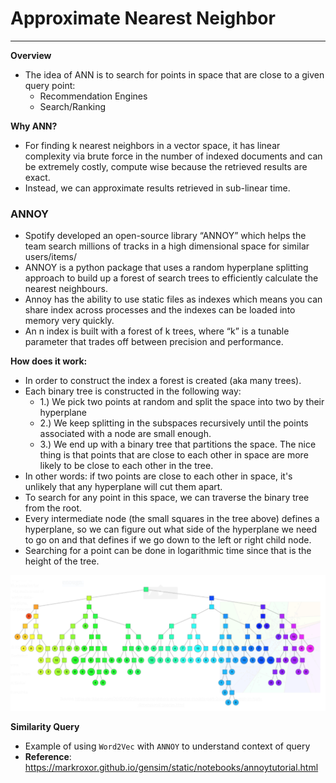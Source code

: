 # Approximate Nearest Neighbor
____

**Overview**

- The idea of ANN is to search for points in space that are close to a given
  query point: 
  - Recommendation Engines
  - Search/Ranking

**Why ANN?**
- For finding k nearest neighbors in a vector space, it has linear complexity
  via brute force in the  number of indexed documents and can be extremely
  costly, compute wise because the retrieved results are exact.
- Instead, we can approximate results retrieved in sub-linear time.

### ANNOY
- Spotify developed an open-source library “ANNOY” which helps the team search
  millions of tracks in a  high dimensional space for similar users/items/
- ANNOY is a python package that uses a random hyperplane splitting approach to
  build up a forest of  search trees to efficiently calculate the nearest
  neighbours.
- Annoy has the ability to use static files as indexes which means you can
  share index across processes and the indexes can be loaded into memory very
  quickly.  
- An n index is built with a forest of k trees, where “k” is a tunable
  parameter that trades off between precision and performance. 

**How does it work:**
- In order to construct the index a forest is created (aka many trees). 
- Each binary tree is constructed in the following way: 
	- 1.) We pick two points at random and split the space into two by their hyperplane 
    - 2.) We keep splitting in the subspaces recursively until the points
      associated with a node are  small enough.
    - 3.) We end up with a binary tree that partitions the space. The nice
      thing is that points that are close to each other in space are more
      likely to be close to each other in the tree.
- In other words: if two points are close to each other in space, it's unlikely
  that any hyperplane will cut them apart.
- To search for any point in this space, we can traverse the binary tree from the root. 
- Every intermediate node (the small squares in the tree above) defines a
  hyperplane, so we can figure out what side of the hyperplane we need to go
  on and that defines if we go down to the left or right child node. 
- Searching for a point can be done in logarithmic time since that is the
  height of the tree. 

![image](../assets/ann.png)

**Similarity Query**
- Example of using `Word2Vec` with `ANNOY` to understand context of query
- **Reference**: https://markroxor.github.io/gensim/static/notebooks/annoytutorial.html


